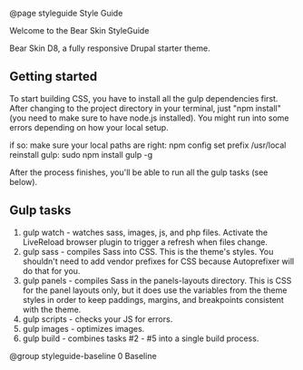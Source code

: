 @page styleguide Style Guide

Welcome to the Bear Skin StyleGuide

Bear Skin D8, a fully responsive Drupal starter theme. 

Getting started
-----------------
To start building CSS, you have to install all the gulp dependencies first. After changing to the project directory in your terminal, just "npm install" (you need to make sure to have node.js installed). You might run into some errors depending on how your local setup.

if so:
make sure your local paths are right: npm config set prefix /usr/local
reinstall gulp: sudo npm install gulp -g

After the process finishes, you'll be able to run all the gulp tasks (see below).


Gulp tasks
------------
1. gulp watch - watches sass, images, js, and php files. Activate the LiveReload browser plugin to trigger a refresh when files change.
2. gulp sass - compiles Sass into CSS. This is the theme's styles. You shouldn't need to add vendor prefixes for CSS because Autoprefixer will do that for you.
3. gulp panels - compiles Sass in the panels-layouts directory. This is CSS for the panel layouts only, but it does use the variables from the theme styles in order to keep paddings, margins, and breakpoints consistent with the theme.
4. gulp scripts - checks your JS for errors.
5. gulp images - optimizes images.
6. gulp build - combines tasks #2 - #5 into a single build process.


@group styleguide-baseline 0 Baseline
